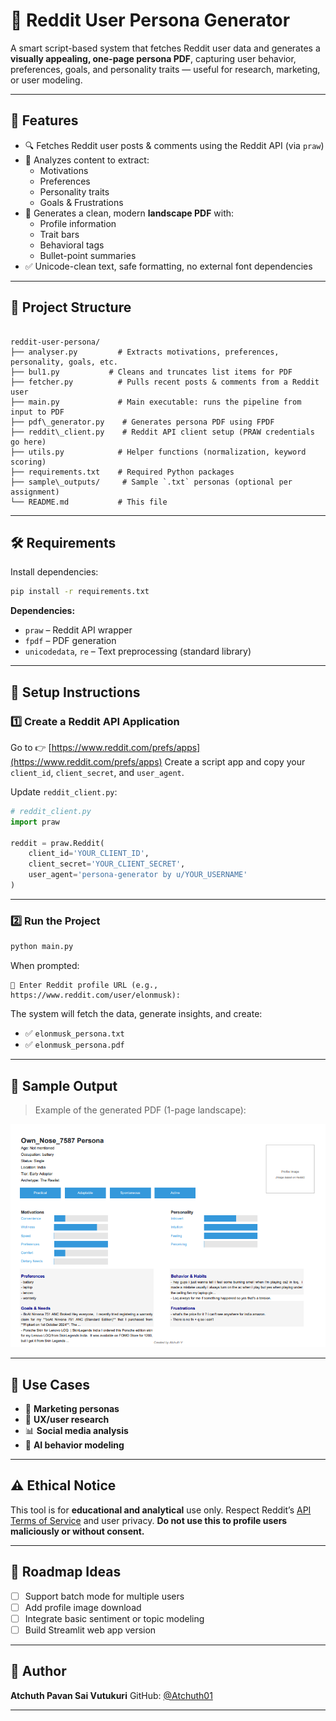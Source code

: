 
# 🧠 Reddit User Persona Generator

A smart script-based system that fetches Reddit user data and generates a **visually appealing, one-page persona PDF**, capturing user behavior, preferences, goals, and personality traits — useful for research, marketing, or user modeling.

---

## 🚀 Features

- 🔍 Fetches Reddit user posts & comments using the Reddit API (via `praw`)
- 🧠 Analyzes content to extract:
  - Motivations
  - Preferences
  - Personality traits
  - Goals & Frustrations
- 📄 Generates a clean, modern **landscape PDF** with:
  - Profile information
  - Trait bars
  - Behavioral tags
  - Bullet-point summaries
- ✅ Unicode-clean text, safe formatting, no external font dependencies

---

## 📁 Project Structure

```

reddit-user-persona/
├── analyser.py         # Extracts motivations, preferences, personality, goals, etc.
├── bul1.py           # Cleans and truncates list items for PDF
├── fetcher.py          # Pulls recent posts & comments from a Reddit user
├── main.py             # Main executable: runs the pipeline from input to PDF
├── pdf\_generator.py    # Generates persona PDF using FPDF
├── reddit\_client.py    # Reddit API client setup (PRAW credentials go here)
├── utils.py            # Helper functions (normalization, keyword scoring)
├── requirements.txt    # Required Python packages
├── sample\_outputs/     # Sample `.txt` personas (optional per assignment)
└── README.md           # This file

````

---

## 🛠️ Requirements

Install dependencies:

```bash
pip install -r requirements.txt
````

**Dependencies:**

* `praw` – Reddit API wrapper
* `fpdf` – PDF generation
* `unicodedata`, `re` – Text preprocessing (standard library)

---

## 🔧 Setup Instructions

### 1️⃣ Create a Reddit API Application

Go to 👉 [https://www.reddit.com/prefs/apps](https://www.reddit.com/prefs/apps)
Create a script app and copy your `client_id`, `client_secret`, and `user_agent`.

Update `reddit_client.py`:

```python
# reddit_client.py
import praw

reddit = praw.Reddit(
    client_id='YOUR_CLIENT_ID',
    client_secret='YOUR_CLIENT_SECRET',
    user_agent='persona-generator by u/YOUR_USERNAME'
)
```

---

### 2️⃣ Run the Project

```bash
python main.py
```

When prompted:

```
🔗 Enter Reddit profile URL (e.g., https://www.reddit.com/user/elonmusk):
```

The system will fetch the data, generate insights, and create:

* ✅ `elonmusk_persona.txt`
* ✅ `elonmusk_persona.pdf`

---

## 📄 Sample Output

> Example of the generated PDF (1-page landscape):

![Persona PDF Screenshot](user_persona.png)

---

## 🧩 Use Cases

* 🎯 **Marketing personas**
* 🔬 **UX/user research**
* 📊 **Social media analysis**
* 🧠 **AI behavior modeling**

---

## ⚠️ Ethical Notice

This tool is for **educational and analytical** use only.
Respect Reddit’s [API Terms of Service](https://www.redditinc.com/policies/data-api-terms) and user privacy.
**Do not use this to profile users maliciously or without consent.**

---

## 📌 Roadmap Ideas

* [ ] Support batch mode for multiple users
* [ ] Add profile image download
* [ ] Integrate basic sentiment or topic modeling
* [ ] Build Streamlit web app version

---

## 👤 Author

**Atchuth Pavan Sai Vutukuri**
GitHub: [@Atchuth01](https://github.com/Atchuth01)

---

